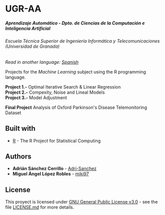 # UGR-AA
##### Aprendizaje Automático - Dpto. de Ciencias de la Computación e Inteligencia Artificial
###### Escuela Técnica Superior de Ingeniería Informática y Telecomunicaciones (Universidad de Granada)

*Read in another language: [Spanish](README.md)*

Projects for the *Machine Learning* subject using the R programming language.  

**Project 1.-** Optimal Iterative Search & Linear Regression  
**Project 2.-** Compexity, Noise and Lineal Models  
**Project 3.-** Model Adjustment

**Final Project** Analysis of Oxford Parkinson's Disease Telemonitoring Dataset

## Built with

* [R](https://www.r-project.org/) - The R Project for Statistical Computing  

## Authors

* **Adrián Sánchez Cerrillo** - [Adri-Sanchez](https://github.com/Adri-Sanchez)
* **Miguel Ángel López Robles** - [miki97](https://github.com/miki97)

## License
This proyect is licensed under [GNU General Public License v3.0](http://www.gnu.org/licenses/) - see the file [LICENSE.md](LICENSE.md) for more details.
